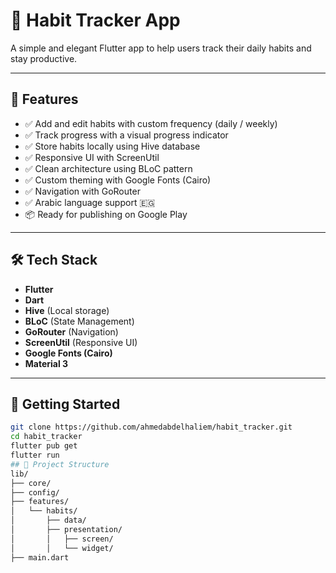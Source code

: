 # 🧠 Habit Tracker App

A simple and elegant Flutter app to help users track their daily habits and stay productive.

---

## 🚀 Features

- ✅ Add and edit habits with custom frequency (daily / weekly)
- ✅ Track progress with a visual progress indicator
- ✅ Store habits locally using Hive database
- ✅ Responsive UI with ScreenUtil
- ✅ Clean architecture using BLoC pattern
- ✅ Custom theming with Google Fonts (Cairo)
- ✅ Navigation with GoRouter
- ✅ Arabic language support 🇪🇬
- 📦 Ready for publishing on Google Play

---

## 🛠️ Tech Stack

- **Flutter**
- **Dart**
- **Hive** (Local storage)
- **BLoC** (State Management)
- **GoRouter** (Navigation)
- **ScreenUtil** (Responsive UI)
- **Google Fonts (Cairo)**
- **Material 3**

---

## 📱 Getting Started

```bash
git clone https://github.com/ahmedabdelhaliem/habit_tracker.git
cd habit_tracker
flutter pub get
flutter run
## 📂 Project Structure
lib/
├── core/
├── config/
├── features/
│   └── habits/
│       ├── data/
│       ├── presentation/
│       │   ├── screen/
│       │   └── widget/
├── main.dart
